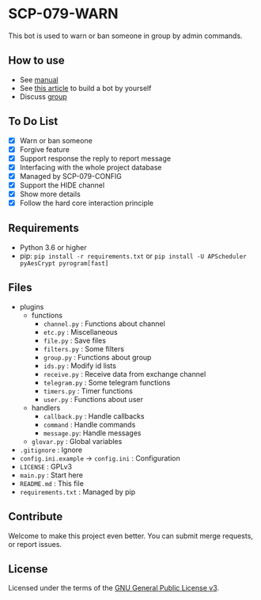 # SCP-079-WARN

This bot is used to warn or ban someone in group by admin commands.

## How to use

- See [manual](https://telegra.ph/SCP-079-WARN-12-04)
- See [this article](https://scp-079.org/warn/) to build a bot by yourself
- Discuss [group](https://t.me/SCP_079_CHAT)

## To Do List

- [x] Warn or ban someone
- [x] Forgive feature
- [x] Support response the reply to report message
- [x] Interfacing with the whole project database
- [x] Managed by SCP-079-CONFIG
- [x] Support the HIDE channel
- [x] Show more details
- [x] Follow the hard core interaction principle

## Requirements

- Python 3.6 or higher
- pip: `pip install -r requirements.txt` or `pip install -U APScheduler pyAesCrypt pyrogram[fast]`

## Files

- plugins
    - functions
        - `channel.py` : Functions about channel
        - `etc.py` : Miscellaneous
        - `file.py` : Save files
        - `filters.py` : Some filters
        - `group.py` : Functions about group
        - `ids.py` : Modify id lists
        - `receive.py` : Receive data from exchange channel
        - `telegram.py` : Some telegram functions
        - `timers.py` : Timer functions
        - `user.py` : Functions about user
    - handlers
        - `callback.py` : Handle callbacks
        - `command` : Handle commands
        - `message.py`: Handle messages
    - `glovar.py` : Global variables
- `.gitignore` : Ignore
- `config.ini.example` -> `config.ini` : Configuration
- `LICENSE` : GPLv3
- `main.py` : Start here
- `README.md` : This file
- `requirements.txt` : Managed by pip

## Contribute

Welcome to make this project even better. You can submit merge requests, or report issues.

## License

Licensed under the terms of the [GNU General Public License v3](LICENSE).
